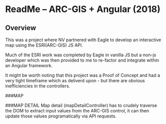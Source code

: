 ReadMe – ARC-GIS + Angular (2018)
=================================

Overview
--------

This was a project where NV partnered with Eagle to develop an interactive map using the ESRI(ARC-GIS) JS API.

Much of the ESRI work was completed by Eagle in vanilla JS but a non-js developer which was then provided to me to re-factor and integrate within an Angular framework.

It might be worth noting that this project was a Proof of Concept and had a very tight timeframe which as deliverd upon - but there are obvious inefficiencies in the controllers.

###MAP


###MAP DETAIL
Map detail (mapDetailController) has to crudely traverse the DOM to extract input values from the ARC-GIS control, it can then update those values programatically via API requests.